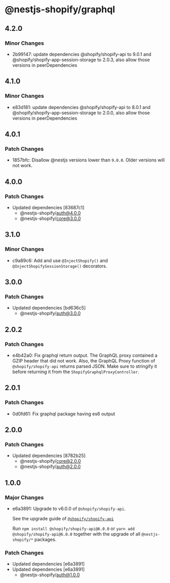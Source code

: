 # @nestjs-shopify/graphql

## 4.2.0

### Minor Changes

- 2b99147: update dependencies @shopify/shopify-api to 9.0.1 and @shopify/shopify-app-session-storage to 2.0.3, also allow those versions in peerDependencies

## 4.1.0

### Minor Changes

- e83d181: update dependencies @shopify/shopify-api to 8.0.1 and @shopify/shopify-app-session-storage to 2.0.0, also allow those versions in peerDependencies

## 4.0.1

### Patch Changes

- 1857bfc: Disallow @nestjs versions lower than `9.0.0`. Older versions will not work.

## 4.0.0

### Patch Changes

- Updated dependencies [83687c1]
  - @nestjs-shopify/auth@4.0.0
  - @nestjs-shopify/core@3.0.0

## 3.1.0

### Minor Changes

- c9a89c6: Add and use `@InjectShopify()` and `@InjectShopifySessionStorage()` decorators.

## 3.0.0

### Patch Changes

- Updated dependencies [bd636c5]
  - @nestjs-shopify/auth@3.0.0

## 2.0.2

### Patch Changes

- e4b42a0: Fix graphql return output. The GraphQL proxy contained a GZIP header that did not work. Also, the GraphQL Proxy function of `@shopify/shopify-api` returns parsed JSON. Make sure to stringify it before returning it from the `ShopifyGraphqlProxyController`.

## 2.0.1

### Patch Changes

- 0d0fd61: Fix graphql package having es6 output

## 2.0.0

### Patch Changes

- Updated dependencies [8782b25]
  - @nestjs-shopify/core@2.0.0
  - @nestjs-shopify/auth@2.0.0

## 1.0.0

### Major Changes

- e6a3891: Upgrade to v6.0.0 of `@shopify/shopify-api`.

  See the upgrade guide of [`@shopify/shopify-api`](https://github.com/Shopify/shopify-api-js/blob/main/docs/migrating-to-v6.md)

  Run `npm install @shopify/shopify-api@6.0.0` or `yarn add @shopify/shopify-api@6.0.0` together with the upgrade of all `@nestjs-shopify/*` packages.

### Patch Changes

- Updated dependencies [e6a3891]
- Updated dependencies [e6a3891]
  - @nestjs-shopify/auth@1.0.0
